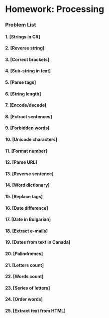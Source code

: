 Homework: Processing
====================

### Problem List

#### 1. [Strings in C#]
#### 2. [Reverse string]
#### 3. [Correct brackets]
#### 4. [Sub-string in text]
#### 5. [Parse tags]
#### 6. [String length]
#### 7. [Encode/decode]
#### 8. [Extract sentences]
#### 9. [Forbidden words]
#### 10. [Unicode characters]
#### 11. [Format number]
#### 12. [Parse URL]
#### 13. [Reverse sentence]
#### 14. [Word dictionary]
#### 15. [Replace tags]
#### 16. [Date difference]
#### 17. [Date in Bulgarian]
#### 18. [Extract e-mails]
#### 19. [Dates from text in Canada]
#### 20. [Palindromes]
#### 21. [Letters count]
#### 22. [Words count]
#### 23. [Series of letters]
#### 24. [Order words]
#### 25. [Extract text from HTML]
